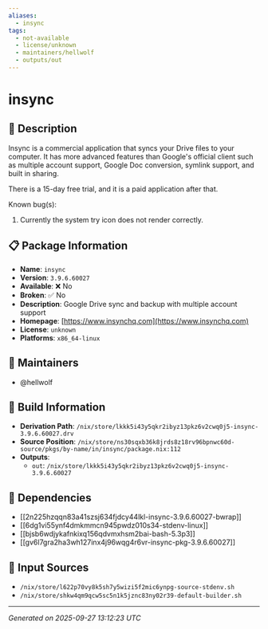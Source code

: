 ```yaml
---
aliases:
  - insync
tags:
  - not-available
  - license/unknown
  - maintainers/hellwolf
  - outputs/out
---
```


# insync

## 📝 Description

Insync is a commercial application that syncs your Drive files to your
computer.  It has more advanced features than Google's official client
such as multiple account support, Google Doc conversion, symlink support,
and built in sharing.

There is a 15-day free trial, and it is a paid application after that.

Known bug(s):

1) Currently the system try icon does not render correctly.


## 📋 Package Information

- **Name**: `insync`
- **Version**: `3.9.6.60027`
- **Available**: ❌ No
- **Broken**: ✅ No
- **Description**: Google Drive sync and backup with multiple account support
- **Homepage**: [https://www.insynchq.com](https://www.insynchq.com)
- **License**: `unknown`
- **Platforms**: `x86_64-linux`
## 👥 Maintainers

- @hellwolf


## 🔧 Build Information

- **Derivation Path**: `/nix/store/lkkk5i43y5qkr2ibyz13pkz6v2cwq0j5-insync-3.9.6.60027.drv`
- **Source Position**: `/nix/store/ns30sqxb36k8jrds8z18rv96bpnwc60d-source/pkgs/by-name/in/insync/package.nix:112`
- **Outputs**:
  - `out`:  `/nix/store/lkkk5i43y5qkr2ibyz13pkz6v2cwq0j5-insync-3.9.6.60027`

## 🔗 Dependencies

- [[2n225hzqqn83a41szsj634fjdcy44lkl-insync-3.9.6.60027-bwrap]]
- [[6dg1vi55ynf4dmkmmcn945pwdz010s34-stdenv-linux]]
- [[bjsb6wdjykafnkixq156qdvmxhsm2bai-bash-5.3p3]]
- [[gv6l7gra2ha3wh127inx4j96wqg4r6vr-insync-pkg-3.9.6.60027]]

## 📁 Input Sources

- `/nix/store/l622p70vy8k5sh7y5wizi5f2mic6ynpg-source-stdenv.sh`
- `/nix/store/shkw4qm9qcw5sc5n1k5jznc83ny02r39-default-builder.sh`

---
*Generated on 2025-09-27 13:12:23 UTC*
